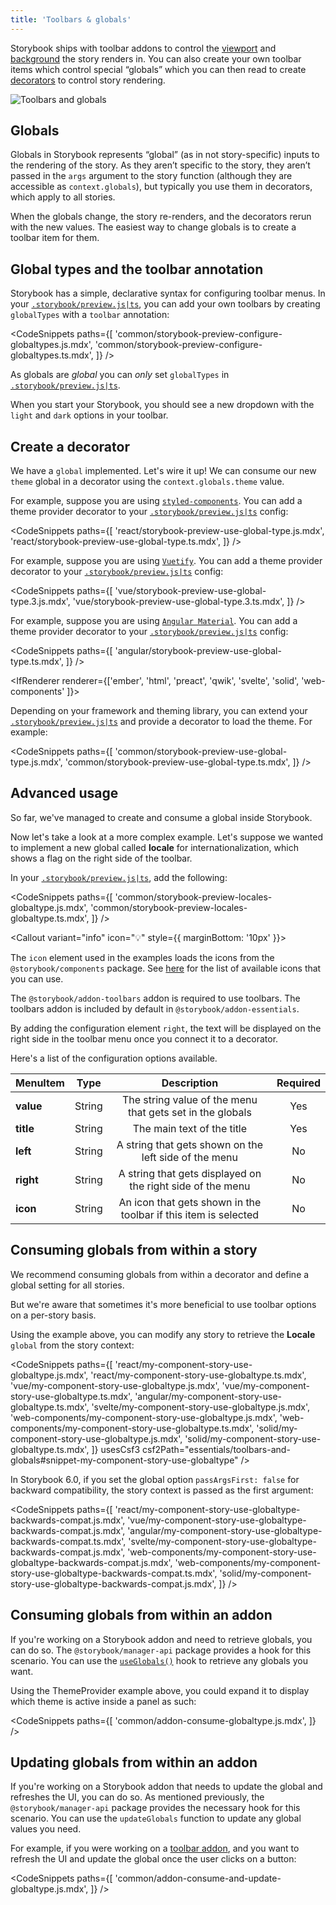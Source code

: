 ```yaml
---
title: 'Toolbars & globals'
---
```


<YouTubeCallout id="DuJ_gmSncLM" title="Create custom toolbar items using global types" />

Storybook ships with toolbar addons to control the [viewport](./viewport.md) and [background](./backgrounds.md) the story renders in. You can also create your own toolbar items which control special “globals” which you can then read to create [decorators](../writing-stories/decorators.md) to control story rendering.

![Toolbars and globals](./toolbars-and-globals.png)

## Globals

Globals in Storybook represents “global” (as in not story-specific) inputs to the rendering of the story. As they aren’t specific to the story, they aren’t passed in the `args` argument to the story function (although they are accessible as `context.globals`), but typically you use them in decorators, which apply to all stories.

When the globals change, the story re-renders, and the decorators rerun with the new values. The easiest way to change globals is to create a toolbar item for them.

## Global types and the toolbar annotation

Storybook has a simple, declarative syntax for configuring toolbar menus. In your [`.storybook/preview.js|ts`](../configure/index.md#configure-story-rendering), you can add your own toolbars by creating `globalTypes` with a `toolbar` annotation:

<CodeSnippets
paths={[
'common/storybook-preview-configure-globaltypes.js.mdx',
'common/storybook-preview-configure-globaltypes.ts.mdx',
]}
/>

<Callout variant="info" icon="💡">

As globals are _global_ you can _only_ set `globalTypes` in [`.storybook/preview.js|ts`](../configure/index.md#configure-story-rendering).

</Callout>

When you start your Storybook, you should see a new dropdown with the `light` and `dark` options in your toolbar.

## Create a decorator

We have a `global` implemented. Let's wire it up! We can consume our new `theme` global in a decorator using the `context.globals.theme` value.

<IfRenderer renderer='react'>

For example, suppose you are using [`styled-components`](https://styled-components.com/). You can add a theme provider decorator to your [`.storybook/preview.js|ts`](../configure/index.md#configure-story-rendering) config:

<CodeSnippets
paths={[
'react/storybook-preview-use-global-type.js.mdx',
'react/storybook-preview-use-global-type.ts.mdx',
]}
/>

</IfRenderer>

<IfRenderer renderer='vue'>

For example, suppose you are using [`Vuetify`](https://vuetifyjs.com/en/). You can add a theme provider decorator to your [`.storybook/preview.js|ts`](../configure/index.md#configure-story-rendering) config:

<CodeSnippets
paths={[
'vue/storybook-preview-use-global-type.3.js.mdx',
'vue/storybook-preview-use-global-type.3.ts.mdx',
]}
/>

</IfRenderer>

<IfRenderer renderer='angular'>

For example, suppose you are using [`Angular Material`](https://material.angular.io/). You can add a theme provider decorator to your [`.storybook/preview.js|ts`](../configure/index.md#configure-story-rendering) config:

<CodeSnippets
paths={[
'angular/storybook-preview-use-global-type.ts.mdx',
]}
/>

</IfRenderer>

<IfRenderer renderer={['ember', 'html', 'preact', 'qwik', 'svelte', 'solid', 'web-components' ]}>

Depending on your framework and theming library, you can extend your [`.storybook/preview.js|ts`](../configure/index.md#configure-story-rendering) and provide a decorator to load the theme. For example:

<CodeSnippets
paths={[
'common/storybook-preview-use-global-type.js.mdx',
'common/storybook-preview-use-global-type.ts.mdx',
]}
/>

</IfRenderer>

## Advanced usage

So far, we've managed to create and consume a global inside Storybook.

Now let's take a look at a more complex example. Let's suppose we wanted to implement a new global called **locale** for internationalization, which shows a flag on the right side of the toolbar.

In your [`.storybook/preview.js|ts`](../configure/index.md#configure-story-rendering), add the following:

<CodeSnippets
paths={[
'common/storybook-preview-locales-globaltype.js.mdx',
'common/storybook-preview-locales-globaltype.ts.mdx',
]}
/>

<Callout variant="info" icon="💡" style={{ marginBottom: '10px' }}>

The `icon` element used in the examples loads the icons from the `@storybook/components` package. See [here](../faq.md#what-icons-are-available-for-my-toolbar-or-my-addon) for the list of available icons that you can use.

</Callout>

<Callout variant="info" icon="💡">

The `@storybook/addon-toolbars` addon is required to use toolbars. The toolbars addon is included by default in
`@storybook/addon-essentials`.

</Callout>

By adding the configuration element `right`, the text will be displayed on the right side in the toolbar menu once you connect it to a decorator.

Here's a list of the configuration options available.

| MenuItem  |  Type  |                           Description                           | Required |
| --------- | :----: | :-------------------------------------------------------------: | :------: |
| **value** | String |    The string value of the menu that gets set in the globals    |   Yes    |
| **title** | String |                   The main text of the title                    |   Yes    |
| **left**  | String |      A string that gets shown on the left side of the menu      |    No    |
| **right** | String |   A string that gets displayed on the right side of the menu    |    No    |
| **icon**  | String | An icon that gets shown in the toolbar if this item is selected |    No    |

## Consuming globals from within a story

We recommend consuming globals from within a decorator and define a global setting for all stories.

But we're aware that sometimes it's more beneficial to use toolbar options on a per-story basis.

Using the example above, you can modify any story to retrieve the **Locale** `global` from the story context:

<CodeSnippets
paths={[
'react/my-component-story-use-globaltype.js.mdx',
'react/my-component-story-use-globaltype.ts.mdx',
'vue/my-component-story-use-globaltype.js.mdx',
'vue/my-component-story-use-globaltype.ts.mdx',
'angular/my-component-story-use-globaltype.ts.mdx',
'svelte/my-component-story-use-globaltype.js.mdx',
'web-components/my-component-story-use-globaltype.js.mdx',
'web-components/my-component-story-use-globaltype.ts.mdx',
'solid/my-component-story-use-globaltype.js.mdx',
'solid/my-component-story-use-globaltype.ts.mdx',
]}
usesCsf3
csf2Path="essentials/toolbars-and-globals#snippet-my-component-story-use-globaltype"
/>

<Callout variant="info" icon="💡">

In Storybook 6.0, if you set the global option `passArgsFirst: false` for backward compatibility, the story context is passed as the first argument:

<CodeSnippets
paths={[
'react/my-component-story-use-globaltype-backwards-compat.js.mdx',
'vue/my-component-story-use-globaltype-backwards-compat.js.mdx',
'angular/my-component-story-use-globaltype-backwards-compat.ts.mdx',
'svelte/my-component-story-use-globaltype-backwards-compat.js.mdx',
'web-components/my-component-story-use-globaltype-backwards-compat.js.mdx',
'web-components/my-component-story-use-globaltype-backwards-compat.ts.mdx',
'solid/my-component-story-use-globaltype-backwards-compat.js.mdx',
]}
/>

</Callout>

## Consuming globals from within an addon

If you're working on a Storybook addon and need to retrieve globals, you can do so. The `@storybook/manager-api` package provides a hook for this scenario. You can use the [`useGlobals()`](../addons/addons-api.md#useglobals) hook to retrieve any globals you want.

Using the ThemeProvider example above, you could expand it to display which theme is active inside a panel as such:

<CodeSnippets
paths={[
'common/addon-consume-globaltype.js.mdx',
]}
/>

## Updating globals from within an addon

If you're working on a Storybook addon that needs to update the global and refreshes the UI, you can do so. As mentioned previously, the `@storybook/manager-api` package provides the necessary hook for this scenario. You can use the `updateGlobals` function to update any global values you need.

For example, if you were working on a [toolbar addon](../addons/addon-types.md#toolbars), and you want to refresh the UI and update the global once the user clicks on a button:

<CodeSnippets
paths={[
'common/addon-consume-and-update-globaltype.js.mdx',
]}
/>
